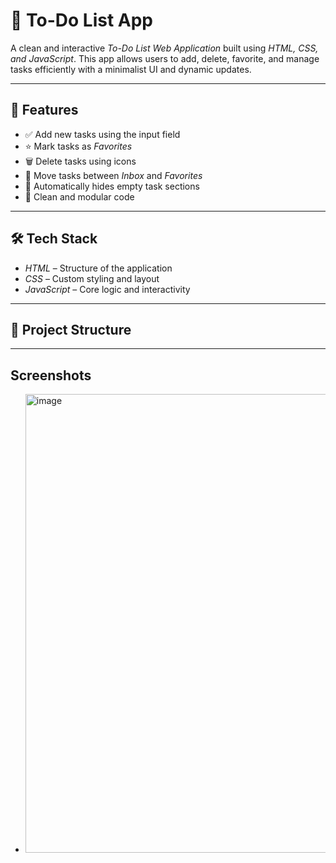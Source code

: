 # 📝 To-Do List App

A clean and interactive *To-Do List Web Application* built using *HTML, CSS, and JavaScript*. This app allows users to add, delete, favorite, and manage tasks efficiently with a minimalist UI and dynamic updates.

---

## 🚀 Features

- ✅ Add new tasks using the input field
- ⭐ Mark tasks as *Favorites*
- 🗑️ Delete tasks using icons
- 🔄 Move tasks between *Inbox* and *Favorites*
- 📂 Automatically hides empty task sections
- 🧠 Clean and modular code

---

## 🛠️ Tech Stack

- *HTML* – Structure of the application
- *CSS* – Custom styling and layout
- *JavaScript* – Core logic and interactivity

---

## 📂 Project Structure

---
## Screenshots 

- <img width="1340" height="734" alt="image" src="https://github.com/user-attachments/assets/dcc98633-74ab-4f80-a5ef-b0d99e5d77f8" />
